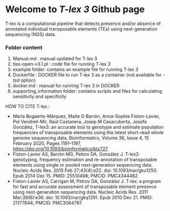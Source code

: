 # **Welcome to _T-lex 3_ Github page**

T-lex is a computational pipeline that detects presence and/or absence of annotated individual transposable elements (TEs) using next-generation sequencing (NGS) data. 

### Folder content
1. Manual.md : manual updated for T-lex 3
2. tlex-open-v3.1.pl : code file for running T-lex 3
3. example folder: contains an example file for running T-lex 3
4. Dockerfile : DOCKER file to run T-lex 3 as a container (not available for -_tsd_ option)
5. docker.md : manual for running T-lex 3 in DOCKER
6. supporting_information folder: contains scripts and files for calculating sensitivity and specificity

HOW TO CITE T-lex :
- María Bogaerts-Márquez, Maite G Barrón, Anna-Sophie Fiston-Lavier, Pol Vendrell-Mir, Raúl Castanera, Josep M Casacuberta, Josefa González, T-lex3: an accurate tool to genotype and estimate population frequencies of transposable elements using the latest short-read whole genome sequencing data, Bioinformatics, Volume 36, Issue 4, 15 February 2020, Pages 1191–1197, https://doi.org/10.1093/bioinformatics/btz727
- Fiston-Lavier AS, Barrón MG, Petrov DA, González J. T-lex2: genotyping, frequency estimation and re-annotation of transposable elements using single or pooled next-generation sequencing data. Nucleic Acids Res. 2015 Feb 27;43(4):e22. doi: 10.1093/nar/gku1250. Epub 2014 Dec 15. PMID: 25510498; PMCID: PMC4344482.
- Fiston-Lavier AS, Carrigan M, Petrov DA, González J. T-lex: a program for fast and accurate assessment of transposable element presence using next-generation sequencing data. Nucleic Acids Res. 2011 Mar;39(6):e36. doi: 10.1093/nar/gkq1291. Epub 2010 Dec 21. PMID: 21177644; PMCID: PMC3064797.
